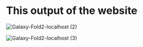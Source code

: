 # This output of the website 
![Galaxy-Fold2-localhost (2)](https://github.com/Roland550/Rld_e_commerce/assets/133446553/b3c3cb81-3718-43f5-8ded-d203700e5bed)

![Galaxy-Fold2-localhost (3)](https://github.com/Roland550/Rld_e_commerce/assets/133446553/097b655d-45da-48ac-ab1b-0509e271608e)

